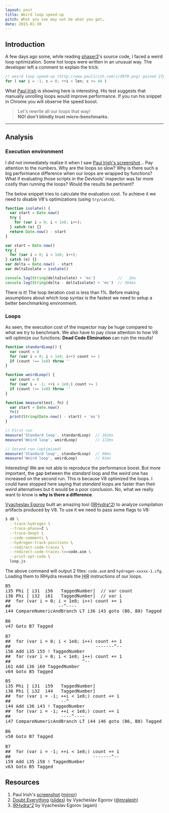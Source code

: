 ```yaml
---
layout: post
title: Weird loop speed-up
pitch: What you see may not be what you get…
date: 2015-01-30
---
```


## Introduction

A few days ago some, while reading [phaser3](https://github.com/photonstorm/phaser3)'s source code, I faced a weird loop optimization. Some hot loops were written in an unusual way. The developer left a comment to explain the trick:

```js
// weird loop speed-up (http://www.paulirish.com/i/d9f0.png) gained 2fps on my rig!
for ( var i = -1, c = 0; ++i < len; c += 44 )
```

What [Paul Irish](https://twitter.com/paul_irish) is showing here is interesting. His test suggests that manually unrolling loops would improve performance. If you run his snippet in Chrome you will observe the speed boost.

> Let's rewrite all our loops that way!<br>
> **NO! don't blindly trust micro-benchmarks.**

- - -

## Analysis

### Execution environment

I did not immediately realize it when I saw [Paul Irish's screenshot](http://www.paulirish.com/i/d9f0.png)… Pay attention to the numbers. Why are the loops so slow? Why is there such a big performance difference when our loops are wrapped by functions? What if evaluating those scripts in the Devtools' inspector was far more costly than running the loops? Would the results be pertinent?

The below snippet tries to calculate the evaluation cost. To achieve it we need to disable V8's optimizations (using `try/catch`).

```js
function isolate() {
  var start = Date.now()
  try {
    for (var i = 0; i < 1e6; i++);
  } catch (e) {}
  return Date.now() - start
}

var start = Date.now()
try {
  for (var i = 0; i < 1e6; i++);
} catch (e) {}
var delta = Date.now() - start
var deltaIsolate = isolate()

console.log(String(deltaIsolate) + 'ms')          //   2ms
console.log(String(delta - deltaIsolate) + 'ms')  // 364ms
```

There is it! The loop iteration cost is less than 1%. Before making assumptions about which loop syntax is the fastest we need to setup a better benchmarking environment.

### Loops

As seen, the execution cost of the inspector may be huge compared to what we try to benchmark. We also have to pay close attention to how V8 will optimize our functions: **Dead Code Elimination** can ruin the results!

```js
function standardLoop() {
  var count = 0
  for (var i = 0; i < 1e8; i++) count += 1
  if (count !== 1e8) throw ''
}

function weirdLoop() {
  var count = 0
  for (var i = -1; ++i < 1e8;) count += 1
  if (count !== 1e8) throw ''
}

function measure(test, fn) {
  var start = Date.now()
  fn()
  print(String(Date.now() - start) + 'ms')
}

// First run
measure('Standard loop', standardLoop)  // 101ms
measure('Weird loop', weirdLoop)        // 113ms

// Second run (optimized)
measure('Standard loop', standardLoop)  // 66ms
measure('Weird loop', weirdLoop)        // 91ms
```

Interesting! We are not able to reproduce the performance boost. But more important, the gap between the _standard_ loop and the _weird_ one has increased on the second run. This is because V8 optimized the loops. I could have stopped here saying that _standard_ loops are faster than their _weird_ alternatives but it would be a poor conclusion. No, what we really want to know is **why is there a difference**.

[Vyacheslav Egorov](http://mrale.ph) built an amazing tool ([IRHydra^2](http://mrale.ph/irhydra/2/)) to analyze compilation artifacts produced by V8. To use it we need to pass some flags to V8:

```sh
$ d8 \
  --trace-hydrogen \
  --trace-phase=Z \
  --trace-deopt \
  --code-comments \
  --hydrogen-track-positions \
  --redirect-code-traces \
  --redirect-code-traces-to=code.asm \
  --print-opt-code \
  loop.js
```

The above command will output 2 files: `code.asm` and `hydrogen-xxxxx-1.cfg`. Loading them to IRHydra reveals the <abbr title="Hydrogen Intermediate Representation">HIR</abbr> instructions of our loops.

<pre data-lang="hydrogen">
B5
i35 Phi [ i31  i56   TaggedNumber]  // var count
i36 Phi [ i32  i61   TaggedNumber]  // var i
##  for (var i = 0; i < 1e8; i++) count += 1
##                  --^----
i44 CompareNumericAndBranch LT i36 i43 goto (B6, B8) Tagged

B6
v47 Goto B7 Tagged

B7
##  for (var i = 0; i < 1e8; i++) count += 1
##                                -------^--
i56 Add i35 i55 ! TaggedNumber
##  for (var i = 0; i < 1e8; i++) count += 1
##                           ^--
i61 Add i36 i60 TaggedNumber
v64 Goto B5 Tagged
</pre>

<pre data-lang="hydrogen">
B5
i35 Phi [ i31  i59   TaggedNumber]
i36 Phi [ i32  i44   TaggedNumber]
##  for (var i = -1; ++i < 1e8;) count += 1
##                   --^
i44 Add i36 i43 ! TaggedNumber
##  for (var i = -1; ++i < 1e8;) count += 1
##                   ----^----
i47 CompareNumericAndBranch LT i44 i46 goto (B6, B8) Tagged

B6
v50 Goto B7 Tagged

B7
##  for (var i = -1; ++i < 1e8;) count += 1
##                               -------^--
i59 Add i35 i58 ! TaggedNumber
v63 Goto B5 Tagged
</pre>

## Resources

1. Paul Irish's [screenshot](http://www.paulirish.com/i/d9f0.png) ([mirror](/assets/images/weird_loop.png))
1. [Doubt Everything](http://www.youtube.com/watch?v=65-RbBwZQdU) ([slides](http://mrale.ph/talks/lxjs2013)) by Vyacheslav Egorov ([@mraleph](https://twitter.com/mraleph))
1. [IRHydra^2](http://mrale.ph/irhydra/2/) by Vyacheslav Egorov (again)
